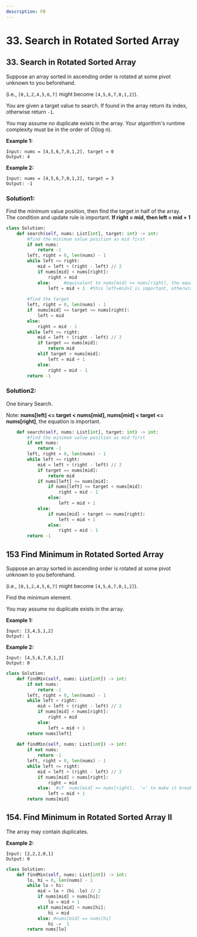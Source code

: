 ```yaml
---
description: FB
---
```


# 33. Search in Rotated Sorted Array

## 33. Search in Rotated Sorted Array

Suppose an array sorted in ascending order is rotated at some pivot unknown to you beforehand.

\(i.e., `[0,1,2,4,5,6,7]` might become `[4,5,6,7,0,1,2]`\).

You are given a target value to search. If found in the array return its index, otherwise return `-1`.

You may assume no duplicate exists in the array. Your algorithm's runtime complexity must be in the order of _O_\(log _n_\).

**Example 1:**

```text
Input: nums = [4,5,6,7,0,1,2], target = 0
Output: 4
```

**Example 2:**

```text
Input: nums = [4,5,6,7,0,1,2], target = 3
Output: -1
```

### Solution1:

Find the minimum value position, then find the target in half of the array.    
The condition and update rule is important. **If right = mid, then left = mid  + 1**

```python
class Solution:
    def search(self, nums: List[int], target: int) -> int:
        #find the minimum value position as mid first
        if not nums:
            return -1
        left, right = 0, len(nums) - 1
        while left <= right:
            mid = left + (right - left) // 2
            if nums[mid] < nums[right]:
                right = mid
            else:     #equivalent to nums[mid] >= nums[right], the equal is important
                left = mid + 1  #this left=mid+1 is important, otherwise it might not stop
                      
        #find the target
        left, right = 0, len(nums) - 1
        if  nums[mid] <= target <= nums[right]:
            left = mid
        else:
            right = mid - 1
        while left <= right:
            mid = left + (right - left) // 2
            if target == nums[mid]:
                return mid
            elif target > nums[mid]:
                left = mid + 1
            else:
                right = mid - 1
        return -1
```

### Solution2:

One binary Search.

Note: **nums\[left\] &lt;= target &lt; nums\[mid\], nums\[mid\] &lt; target &lt;= nums\[right\]**, the equation is important.

```python
    def search(self, nums: List[int], target: int) -> int:
        #find the minimum value position as mid first
        if not nums:
            return -1
        left, right = 0, len(nums) - 1
        while left <= right:
            mid = left + (right - left) // 2
            if target == nums[mid]:
                return mid
            if nums[left] <= nums[mid]:
                if nums[left] <= target < nums[mid]:
                    right = mid - 1
                else:
                    left = mid + 1
            else:
                if nums[mid] < target <= nums[right]:
                    left = mid + 1
                else:
                    right = mid - 1
        return -1
```

## 153 Find Minimum in Rotated Sorted Array[  ](https://leetcode.com/explore/learn/card/binary-search/126/template-ii/949/discuss)

Suppose an array sorted in ascending order is rotated at some pivot unknown to you beforehand.

\(i.e.,  `[0,1,2,4,5,6,7]` might become  `[4,5,6,7,0,1,2]`\).

Find the minimum element.

You may assume no duplicate exists in the array.

**Example 1:**

```text
Input: [3,4,5,1,2] 
Output: 1
```

**Example 2:**

```text
Input: [4,5,6,7,0,1,2]
Output: 0
```

```python
class Solution:
    def findMin(self, nums: List[int]) -> int:
        if not nums:
            return -1
        left, right = 0, len(nums) - 1
        while left < right:
            mid = left + (right - left) // 2
            if nums[mid] < nums[right]:
                right = mid 
            else:                
                left = mid + 1  
        return nums[left]
        
    def findMin(self, nums: List[int]) -> int:
        if not nums:
            return -1
        left, right = 0, len(nums) - 1
        while left <= right:
            mid = left + (right - left) // 2
            if nums[mid] < nums[right]:
                right = mid 
            else:  #if  nums[mid] >= nums[right],  '=' to make it break the loop                
                left = mid + 1  
        return nums[mid]
```

## 154. Find Minimum in Rotated Sorted Array II

The array may contain duplicates.

**Example 2:**

```text
Input: [2,2,2,0,1]
Output: 0
```

```python
class Solution:
    def findMin(self, nums: List[int]) -> int:
        lo, hi = 0, len(nums) - 1
        while lo < hi:
            mid = lo + (hi -lo) // 2
            if nums[mid] > nums[hi]:
                lo = mid + 1
            elif nums[mid] < nums[hi]:
                hi = mid 
            else: #nums[mid] == nums[hi]
                hi -=  1
        return nums[lo]
```

